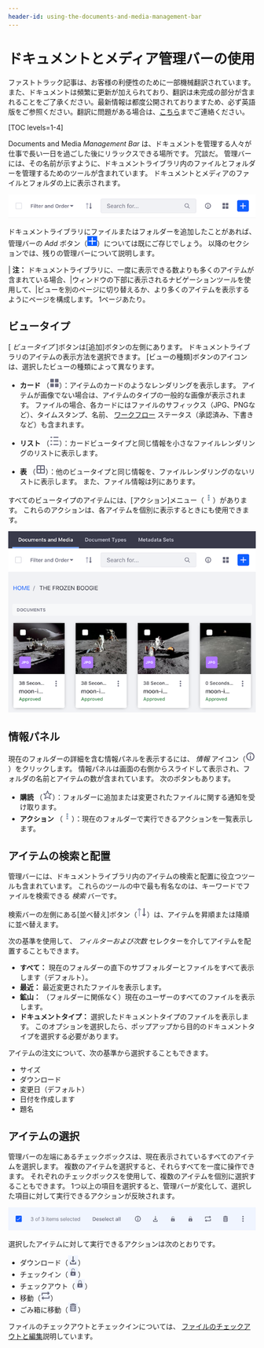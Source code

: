 ```yaml
---
header-id: using-the-documents-and-media-management-bar
---
```


# ドキュメントとメディア管理バーの使用

<p class="alert alert-info"><span class="wysiwyg-color-blue120">ファストトラック記事は、お客様の利便性のために一部機械翻訳されています。また、ドキュメントは頻繁に更新が加えられており、翻訳は未完成の部分が含まれることをご了承ください。最新情報は都度公開されておりますため、必ず英語版をご参照ください。翻訳に問題がある場合は、<a href="mailto:support-content-jp@liferay.com">こちら</a>までご連絡ください。</span></p>

[TOC levels=1-4]

Documents and Media *Management Bar* は、ドキュメントを管理する人々が仕事で長い一日を過ごした後にリラックスできる場所です。 冗談だ。 管理バーには、その名前が示すように、ドキュメントライブラリ内のファイルとフォルダーを管理するためのツールが含まれています。 ドキュメントとメディアのファイルとフォルダの上に表示されます。

![図1：ドキュメントを管理している場合、管理バーはたむろするのに最適な場所です。](../../../../images/dm-management-bar.png)

ドキュメントライブラリにファイルまたはフォルダーを追加したことがあれば、管理バーの *Add* ボタン（![Add](../../../../images/icon-add.png)）については既にご存じでしょう。 以降のセクションでは、残りの管理バーについて説明します。

| **注：** ドキュメントライブラリに、一度に表示できる数よりも多くのアイテムが含まれている場合、|ウィンドウの下部に表示されるナビゲーションツールを使用して、|ビューを別のページに切り替えるか、より多くのアイテムを表示するようにページを構成します。 1ページあたり。

## ビュータイプ

[ *ビュータイプ* ]ボタンは[追加]ボタンの左側にあります。 ドキュメントライブラリのアイテムの表示方法を選択できます。 [ビューの種類]ボタンのアイコンは、選択したビューの種類によって異なります。

  - **カード** （![Cards](../../../../images/icon-view-type-cards.png)）：アイテムのカードのようなレンダリングを表示します。 アイテムが画像でない場合は、アイテムのタイプの一般的な画像が表示されます。 ファイルの場合、各カードにはファイルのサフィックス（JPG、PNGなど）、タイムスタンプ、名前、 [ワークフロー](/docs/7-1/user/-/knowledge_base/u/workflow) ステータス（承認済み、下書きなど）も含まれます。

  - **リスト** （![List](../../../../images/icon-view-type-list.png)）：カードビュータイプと同じ情報を小さなファイルレンダリングのリストに表示します。

  - **表** （![Table](../../../../images/icon-view-type-table.png)）：他のビュータイプと同じ情報を、ファイルレンダリングのないリストに表示します。 また、ファイル情報は列にあります。

すべてのビュータイプのアイテムには、[アクション]メニュー（![Actions](../../../../images/icon-actions.png)）があります。 これらのアクションは、各アイテムを個別に表示するときにも使用できます。

![図2：カードビュータイプは、大きなカードのようなレンダリングでアイテムを表示します。](../../../../images/dm-images-in-admin.png)

## 情報パネル

現在のフォルダーの詳細を含む情報パネルを表示するには、 *情報* アイコン（![**i**](../../../../images/icon-information-dm.png)）をクリックします。 情報パネルは画面の右側からスライドして表示され、フォルダの名前とアイテムの数が含まれています。 次のボタンもあります。

  - **購読** （![Subscribe](../../../../images/icon-star.png)）：フォルダーに追加または変更されたファイルに関する通知を受け取ります。
  - **アクション** （![Actions](../../../../images/icon-actions.png)）：現在のフォルダーで実行できるアクションを一覧表示します。

## アイテムの検索と配置

管理バーには、ドキュメントライブラリ内のアイテムの検索と配置に役立つツールも含まれています。 これらのツールの中で最も有名なのは、キーワードでファイルを検索できる *検索* バーです。

検索バーの左側にある[並べ替え]ボタン（![Sort](../../../../images/icon-sort.png)）は、アイテムを昇順または降順に並べ替えます。

次の基準を使用して、 *フィルターおよび次数* セレクターを介してアイテムを配置することもできます。

  - **すべて：** 現在のフォルダーの直下のサブフォルダーとファイルをすべて表示します（デフォルト）。
  - **最近：** 最近変更されたファイルを表示します。
  - **鉱山：** （フォルダーに関係なく）現在のユーザーのすべてのファイルを表示します。
  - **ドキュメントタイプ：** 選択したドキュメントタイプのファイルを表示します。 このオプションを選択したら、ポップアップから目的のドキュメントタイプを選択する必要があります。

アイテムの注文について、次の基準から選択することもできます。

  - サイズ
  - ダウンロード
  - 変更日（デフォルト）
  - 日付を作成します
  - 題名

## アイテムの選択

管理バーの左端にあるチェックボックスは、現在表示されているすべてのアイテムを選択します。 複数のアイテムを選択すると、それらすべてを一度に操作できます。 それぞれのチェックボックスを使用して、複数のアイテムを個別に選択することもできます。 1つ以上の項目を選択すると、管理バーが変化して、選択した項目に対して実行できるアクションが反映されます。

![図3：アイテムを選択すると、管理バーが変化します。](../../../../images/dm-management-bar-actions.png)

選択したアイテムに対して実行できるアクションは次のとおりです。

  - ダウンロード（![Download](../../../../images/icon-download.png)）
  - チェックイン（![Checkin](../../../../images/icon-checkin.png)）
  - チェックアウト（![Checkout](../../../../images/icon-checkout.png)）
  - 移動（![Move](../../../../images/icon-move.png)）
  - ごみ箱に移動（![Delete](../../../../images/icon-trash.png)）

ファイルのチェックアウトとチェックインについては、 [ファイルのチェックアウトと編集](/docs/7-1/user/-/knowledge_base/u/checking-out-and-editing-files)説明しています。
